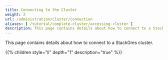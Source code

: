 ```yaml
---
title: Connecting to the Cluster
weight: 2
url: /administration/cluster/connection
aliases: [ /tutorial/complete-cluster/accessing-cluster ]
description: This page contains details about how to connect to a StackGres cluster.
---
```


This page contains details about how to connect to a StackGres cluster.

{{% children style="li" depth="1" description="true" %}}